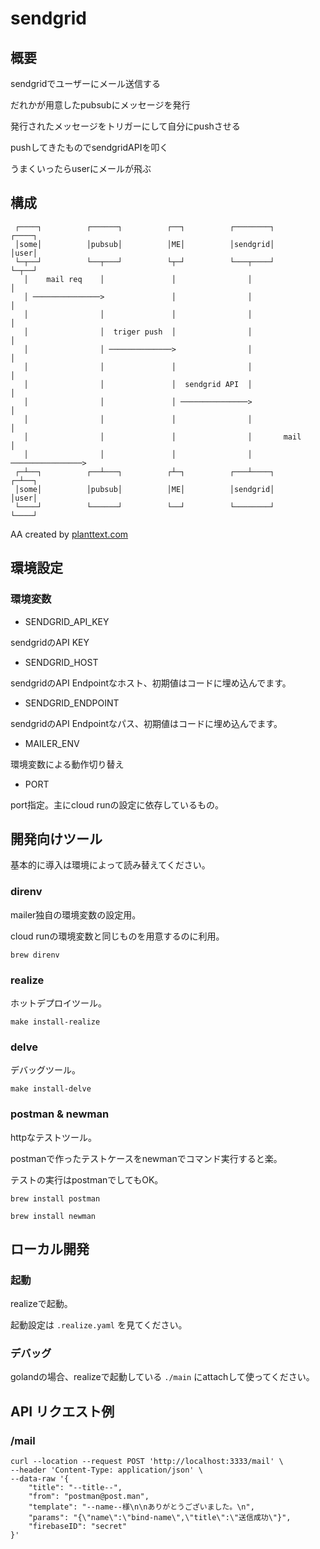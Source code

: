 # sendgrid

## 概要
sendgridでユーザーにメール送信する

だれかが用意したpubsubにメッセージを発行

発行されたメッセージをトリガーにして自分にpushさせる

pushしてきたものでsendgridAPIを叩く

うまくいったらuserにメールが飛ぶ

## 構成
     ┌────┐          ┌──────┐          ┌──┐          ┌────────┐          ┌────┐
     │some│          │pubsub│          │ME│          │sendgrid│          │user│
     └─┬──┘          └──┬───┘          └┬─┘          └───┬────┘          └─┬──┘
       │    mail req    │               │                │                 │   
       │ ───────────────>               │                │                 │   
       │                │               │                │                 │   
       │                │  triger push  │                │                 │   
       │                │ ──────────────>                │                 │   
       │                │               │                │                 │   
       │                │               │  sendgrid API  │                 │   
       │                │               │ ───────────────>                 │   
       │                │               │                │                 │   
       │                │               │                │       mail      │   
       │                │               │                │ ────────────────>   
     ┌─┴──┐          ┌──┴───┐          ┌┴─┐          ┌───┴────┐          ┌─┴──┐
     │some│          │pubsub│          │ME│          │sendgrid│          │user│
     └────┘          └──────┘          └──┘          └────────┘          └────┘
     
AA created by [planttext.com](https://www.planttext.com/)

## 環境設定
### 環境変数
- SENDGRID_API_KEY

sendgridのAPI KEY

- SENDGRID_HOST

sendgridのAPI Endpointなホスト、初期値はコードに埋め込んでます。

- SENDGRID_ENDPOINT

sendgridのAPI Endpointなパス、初期値はコードに埋め込んでます。

- MAILER_ENV

環境変数による動作切り替え

- PORT

port指定。主にcloud runの設定に依存しているもの。

## 開発向けツール
基本的に導入は環境によって読み替えてください。

### direnv
mailer独自の環境変数の設定用。

cloud runの環境変数と同じものを用意するのに利用。

`brew direnv`

### realize
ホットデプロイツール。

`make install-realize`

### delve
デバッグツール。

`make install-delve`

### postman & newman
httpなテストツール。

postmanで作ったテストケースをnewmanでコマンド実行すると楽。

テストの実行はpostmanでしてもOK。

`brew install postman`

`brew install newman`



## ローカル開発

### 起動
realizeで起動。

起動設定は `.realize.yaml` を見てください。

### デバッグ
golandの場合、realizeで起動している `./main` にattachして使ってください。

## API リクエスト例
### /mail

```
curl --location --request POST 'http://localhost:3333/mail' \
--header 'Content-Type: application/json' \
--data-raw '{
    "title": "--title--",
    "from": "postman@post.man",
    "template": "--name--様\n\nありがとうございました。\n",
    "params": "{\"name\":\"bind-name\",\"title\":\"送信成功\"}",
    "firebaseID": "secret"
}'
```
